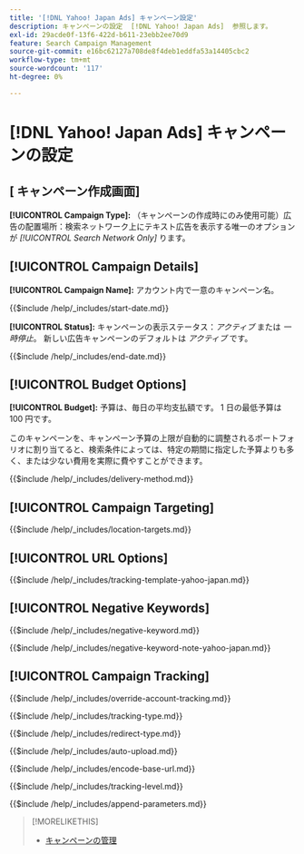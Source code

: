 ```yaml
---
title: '[!DNL Yahoo! Japan Ads] キャンペーン設定'
description: キャンペーンの設定  [!DNL Yahoo! Japan Ads]  参照します。
exl-id: 29acde0f-13f6-422d-b611-23ebb2ee70d9
feature: Search Campaign Management
source-git-commit: e16bc62127a708de8f4deb1eddfa53a14405cbc2
workflow-type: tm+mt
source-wordcount: '117'
ht-degree: 0%

---
```


# [!DNL Yahoo! Japan Ads] キャンペーンの設定

## \[ キャンペーン作成画面\]

**[!UICONTROL Campaign Type]:** （キャンペーンの作成時にのみ使用可能）広告の配置場所：検索ネットワーク上にテキスト広告を表示する唯一のオプションが *[!UICONTROL Search Network Only]* ります。

## [!UICONTROL Campaign Details]

**[!UICONTROL Campaign Name]:** アカウント内で一意のキャンペーン名。

<!-- **[!UICONTROL Start date]:** -->

{{$include /help/_includes/start-date.md}}

**[!UICONTROL Status]:** キャンペーンの表示ステータス：*アクティブ* または *一時停止*。 新しい広告キャンペーンのデフォルトは *アクティブ* です。

<!-- **[!UICONTROL End date]:** -->

{{$include /help/_includes/end-date.md}}

## [!UICONTROL Budget Options]

**[!UICONTROL Budget]:** 予算は、毎日の平均支払額です。 1 日の最低予算は 100 円です。

このキャンペーンを、キャンペーン予算の上限が自動的に調整されるポートフォリオに割り当てると、検索条件によっては、特定の期間に指定した予算よりも多く、または少ない費用を実際に費やすことができます。

<!-- **[!UICONTROL Delivery Method]:** -->

{{$include /help/_includes/delivery-method.md}}

## [!UICONTROL Campaign Targeting]

<!-- **[!UICONTROL Location Targets]:** -->

{{$include /help/_includes/location-targets.md}}

## [!UICONTROL URL Options]

<!-- **[!UICONTROL Tracking Template]:** -->

{{$include /help/_includes/tracking-template-yahoo-japan.md}}

## [!UICONTROL Negative Keywords]

<!-- **[!UICONTROL Campaign Negative Keywords]:** -->

{{$include /help/_includes/negative-keyword.md}}

<!-- Note for **[!UICONTROL Campaign Negative Keywords]:** -->

{{$include /help/_includes/negative-keyword-note-yahoo-japan.md}}

## [!UICONTROL Campaign Tracking]

<!-- **[!UICONTROL Override Account Tracking]:** -->

{{$include /help/_includes/override-account-tracking.md}}

<!-- **[!UICONTROL Tracking Type]:** -->

{{$include /help/_includes/tracking-type.md}}

<!-- **[!UICONTROL Redirect Type]:** -->

{{$include /help/_includes/redirect-type.md}}

<!-- **[!UICONTROL Auto Upload]:** -->

{{$include /help/_includes/auto-upload.md}}

<!-- **[!UICONTROL Encode Base URL]:** -->

{{$include /help/_includes/encode-base-url.md}}

<!-- **[!UICONTROL Tracking Level]:** -->

{{$include /help/_includes/tracking-level.md}}

<!-- **[!UICONTROL Append Parameters]:** -->

{{$include /help/_includes/append-parameters.md}}

>[!MORELIKETHIS]
>
>* [ キャンペーンの管理 ](/help/search-social-commerce/campaign-management/campaigns/campaign-manage.md)
